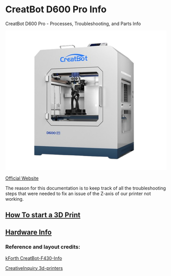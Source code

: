# CreatBot D600 Pro Info
CreatBot D600 Pro - Processes, Troubleshooting, and Parts Info


![Creatbot D600 Pro](Pictures/Render.png)

[Official Website](https://www.creatbot.com/en/creatbot-d600.html)



The reason for this documentation is to keep track of all the troubleshooting steps that were needed to fix an issue of the Z-axis of our printer not working.

## [How To start a 3D Print](HowToPrint.md)
## [Hardware Info](HardwareInfo.md)



### Reference and layout credits:

[kForth CreatBot-F430-Info](https://github.com/kForth/CreatBot-F430-Info)

[CreativeInquiry 3d-printers](https://github.com/CreativeInquiry/3d-printers)